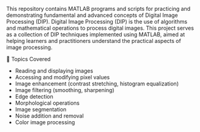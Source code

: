 This repository contains MATLAB programs and scripts for practicing and demonstrating fundamental and advanced concepts of Digital Image Processing (DIP).
Digital Image Processing (DIP) is the use of algorithms and mathematical operations to process digital images. This project serves as a collection of DIP techniques implemented using MATLAB, aimed at helping learners and practitioners understand the practical aspects of image processing.

🧪 Topics Covered
- Reading and displaying images
- Accessing and modifying pixel values
- Image enhancement (contrast stretching, histogram equalization)
- Image filtering (smoothing, sharpening)
- Edge detection
- Morphological operations
- Image segmentation
- Noise addition and removal
- Color image processing
